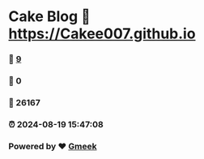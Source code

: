 # Cake Blog :link: https://Cakee007.github.io 
### :page_facing_up: [9](https://Cakee007.github.io/tag.html) 
### :speech_balloon: 0 
### :hibiscus: 26167 
### :alarm_clock: 2024-08-19 15:47:08 
### Powered by :heart: [Gmeek](https://github.com/Meekdai/Gmeek)
